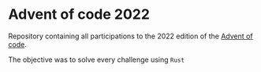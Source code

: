 # Advent of code 2022

Repository containing all participations to the 2022 edition of the [Advent of code](https://adventofcode.com).

The objective was to solve every challenge using `Rust`